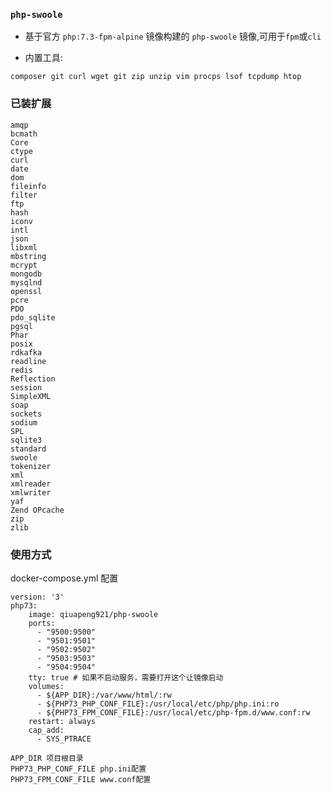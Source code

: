 ### `php-swoole`

- 基于官方 `php:7.3-fpm-alpine` 镜像构建的 `php-swoole` 镜像,可用于`fpm`或`cli`

- 内置工具:
```
composer git curl wget git zip unzip vim procps lsof tcpdump htop
```

### 已装扩展

```
amqp
bcmath
Core
ctype
curl
date
dom
fileinfo
filter
ftp
hash
iconv
intl
json
libxml
mbstring
mcrypt
mongodb
mysqlnd
openssl
pcre
PDO
pdo_sqlite
pgsql
Phar
posix
rdkafka
readline
redis
Reflection
session
SimpleXML
soap
sockets
sodium
SPL
sqlite3
standard
swoole
tokenizer
xml
xmlreader
xmlwriter
yaf
Zend OPcache
zip
zlib
```

### 使用方式

docker-compose.yml 配置
```
version: '3'
php73:
    image: qiuapeng921/php-swoole
    ports:
      - "9500:9500"
      - "9501:9501"
      - "9502:9502"
      - "9503:9503"
      - "9504:9504"
    tty: true # 如果不启动服务，需要打开这个让镜像启动
    volumes:
      - ${APP_DIR}:/var/www/html/:rw
      - ${PHP73_PHP_CONF_FILE}:/usr/local/etc/php/php.ini:ro
      - ${PHP73_FPM_CONF_FILE}:/usr/local/etc/php-fpm.d/www.conf:rw
    restart: always
    cap_add:
      - SYS_PTRACE
```

```
APP_DIR 项目根目录
PHP73_PHP_CONF_FILE php.ini配置
PHP73_FPM_CONF_FILE www.conf配置
```
